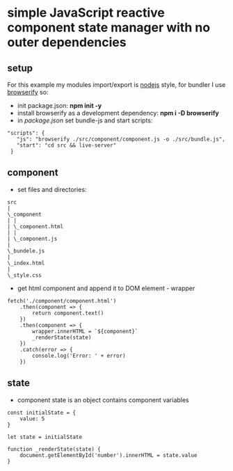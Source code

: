 # simple JavaScript reactive component state manager with no outer dependencies

## **setup**

For this example my modules import/export is [nodejs](https://nodejs.org/) style, for bundler I use [browserify](http://browserify.org/) so:
- init package.json: **npm init -y** 
- install browserify as a development dependency: 
 **npm i -D browserify**
 - in *package.json* set bundle-js and start scripts:

 ```
 "scripts": {
    "js": "browserify ./src/component/component.js -o ./src/bundle.js",
    "start": "cd src && live-server"
  }
 ```
 
## **component**
 - set files and directories:

```
src
|
\_component
| |
| \_component.html
| |
| \_component.js
|
\_bundele.js
|
\_index.html
|
\_style.css
```

- get html component and append it to DOM element - wrapper

```
fetch('./component/component.html')
    .then(component => {
        return component.text()
    })
    .then(component => {
        wrapper.innerHTML = `${component}`
        _renderState(state)
    })
    .catch(error => {
        console.log('Error: ' + error)
    })
```

## state

- component state is an object contains component variables
```
const initialState = {
    value: 5
}

let state = initialState
```

```
function _renderState(state) {
    document.getElementById('number').innerHTML = state.value
}
```
